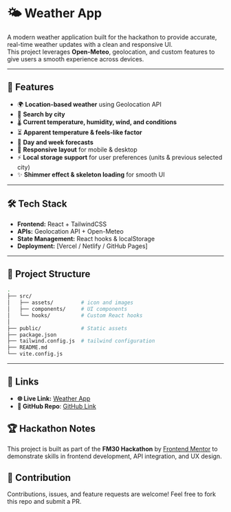 # 🌤️ Weather App

A modern weather application built for the hackathon to provide accurate, real-time weather updates with a clean and responsive UI.  
This project leverages **Open-Meteo**, geolocation, and custom features to give users a smooth experience across devices.

---

## 🚀 Features

- 🌍 **Location-based weather** using Geolocation API  
- 🔎 **Search by city**  
- 🌡️ **Current temperature, humidity, wind, and conditions**  
- ⏳ **Apparent temperature & feels-like factor**  
- 📅 **Day and week forecasts**  
- 📱 **Responsive layout** for mobile & desktop  
- ⚡ **Local storage support** for user preferences (units & previous selected city)
- ✨ **Shimmer effect & skeleton loading** for smooth UI  

---

## 🛠️ Tech Stack

- **Frontend:** React + TailwindCSS  
- **APIs:** Geolocation API + Open-Meteo  
- **State Management:** React hooks & localStorage  
- **Deployment:** [Vercel / Netlify / GitHub Pages]  

---

## 📂 Project Structure

```bash
.
├── src/
│   ├── assets/         # icon and images
│   ├── components/     # UI components
│   └── hooks/          # Custom React hooks
│   
├── public/             # Static assets
├── package.json
├── tailwind.config.js  # tailwind configuration 
├── README.md
└── vite.config.js

```

---

## 🔗 Links

- **🌐 Live Link:** [Weather App](https://weather-by-ritesh.netlify.app/)
- **📂 GitHub Repo**: [GitHub Link](https://github.com/Riteshpatel-7/weather-app)


## 🏆 Hackathon Notes

This project is built as part of the **FM30 Hackathon** by [Frontend Mentor](https://www.frontendmentor.io/) to demonstrate skills in frontend development, API integration, and UX design.

## 🤝 Contribution

Contributions, issues, and feature requests are welcome!
Feel free to fork this repo and submit a PR.